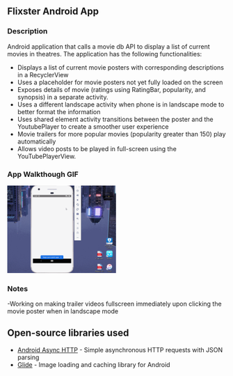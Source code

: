 ## Flixster Android App

### Description

Android application that calls a movie db API to display a list of current movies in theatres. The application has the following functionalities:



-  Displays a list of current movie posters with corresponding descriptions in a RecyclerView
-  Uses a placeholder for movie posters not yet fully loaded on the screen
-  Exposes details of movie (ratings using RatingBar, popularity, and synopsis) in a separate activity.
-  Uses a different landscape activity when phone is in landscape mode to better format the information
-  Uses shared element activity transitions between the poster and the YoutubePlayer to create a smoother user experience
-  Movie trailers for more popular movies (popularity greater than 150) play automatically
-  Allows video posts to be played in full-screen using the YouTubePlayerView.

### App Walkthough GIF


<img src="https://github.com/advaithrai/newFlixster/blob/master/newflixster.gif?raw=true" width=250><br>

### Notes

-Working on making trailer videos fullscreen immediately upon clicking the movie poster when in landscape mode

## Open-source libraries used
- [Android Async HTTP](https://github.com/codepath/CPAsyncHttpClient) - Simple asynchronous HTTP requests with JSON parsing
- [Glide](https://github.com/bumptech/glide) - Image loading and caching library for Android
